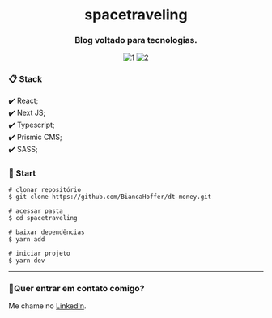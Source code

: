<h1 align="center">spacetraveling</h1>

<h3 align="center">Blog voltado para tecnologias.</h3>

<div align="center">

![1](https://user-images.githubusercontent.com/99914904/180620214-b9c43dcb-b6bb-4753-a24a-a849c8879431.png) ![2](https://user-images.githubusercontent.com/99914904/180620213-2ceb7268-9ffd-4be9-b62a-978779a2765e.png)

</div>

<h3>📋 Stack</h3>
✔️ React; <br>
✔️ Next JS; <br>
✔️ Typescript; <br>
✔️ Prismic CMS; <br>
✔️ SASS; <br>

<h3>🏁 Start</h3> 

 ```
 # clonar repositório
 $ git clone https://github.com/BiancaHoffer/dt-money.git
 
 # acessar pasta
 $ cd spacetraveling
 
 # baixar dependências
 $ yarn add
 
 # iniciar projeto
 $ yarn dev
 
```

<hr>

### 🔗Quer entrar em contato comigo?
  
Me chame no [LinkedIn](https://www.linkedin.com/in/bianca-macedo-hoffer/).

